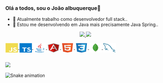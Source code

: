### Olá a todos, sou o João albuquerque👋

- 🔭 Atualmente trabalho como desenvolvedor full stack..
- 🌱 Estou me desenvolvendo em Java mais precisamente Java Spring..

<div align="center">
  <a href="https://www.linkedin.com/in/joaoalbuquerq/">
  <img height="180em" src="https://github-readme-stats.vercel.app/api?username=joaomarcos70&show_icons=true&theme=dracula&include_all_commits=true&count_private=true"/>
  <img height="180em" src="https://github-readme-stats.vercel.app/api/top-langs/?username=joaomarcos70&layout=compact&langs_count=7&theme=dracula"/>
</div>
  <div style="display: inline_block"><br>
  <img align="center" alt="João-Js" height="30" width="40" src="https://raw.githubusercontent.com/devicons/devicon/master/icons/javascript/javascript-plain.svg">
  <img align="center" alt="João-Ts" height="30" width="40" src="https://raw.githubusercontent.com/devicons/devicon/master/icons/typescript/typescript-plain.svg">
  <img align="center" alt="João-Java-Spring" height="30" width="40" src="https://raw.githubusercontent.com/devicons/devicon/master/icons/java/java-original.svg">
  <img align="center" alt="João-Angular" height="30" width="40" src="https://raw.githubusercontent.com/devicons/devicon/master/icons/angularjs/angularjs-original.svg">
  <img align="center" alt="joão-HTML" height="30" width="40" src="https://raw.githubusercontent.com/devicons/devicon/master/icons/html5/html5-original.svg">
  <img align="center" alt="João-CSS" height="30" width="40" src="https://raw.githubusercontent.com/devicons/devicon/master/icons/css3/css3-original.svg">
  <img align="center" alt="João-Mongo" height="30" width="40" src="https://raw.githubusercontent.com/devicons/devicon/master/icons/mongodb/mongodb-original.svg">
  <img align="center" alt="João-Mysql" height="30" width="40" src="https://raw.githubusercontent.com/devicons/devicon/master/icons/mysql/mysql-original.svg">

</div>
  
 ##
  
<div> 
  <a href="https://www.linkedin.com/in/joaoalbuquerq/" target="_blank"><img src="https://img.shields.io/badge/-LinkedIn-%230077B5?style=for-the-badge&logo=linkedin&logoColor=white" target="_blank"></a> 
 
  ![Snake animation](https://github.com/joaomarcos70/joaomarcos70/blob/output/github-contribution-grid-snake.svg)
</div>
